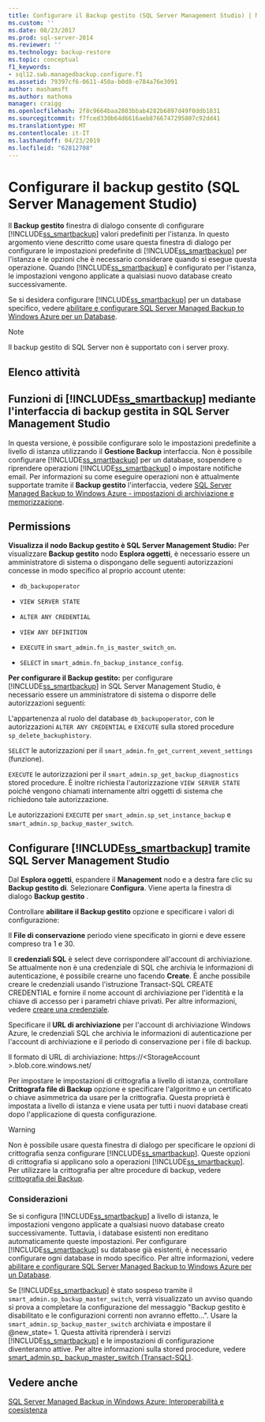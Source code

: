 ```yaml
---
title: Configurare il Backup gestito (SQL Server Management Studio) | Microsoft Docs
ms.custom: ''
ms.date: 08/23/2017
ms.prod: sql-server-2014
ms.reviewer: ''
ms.technology: backup-restore
ms.topic: conceptual
f1_keywords:
- sql12.swb.managedbackup.configure.f1
ms.assetid: 79397cf6-0611-450a-b0d8-e784a76e3091
author: mashamsft
ms.author: mathoma
manager: craigg
ms.openlocfilehash: 2f8c9664baa2803bbab4282b6897d49f0ddb1831
ms.sourcegitcommit: f7fced330b64d6616aeb8766747295807c92dd41
ms.translationtype: MT
ms.contentlocale: it-IT
ms.lasthandoff: 04/23/2019
ms.locfileid: "62812708"
---
```

# <a name="configure-managed-backup-sql-server-management-studio"></a>Configurare il backup gestito (SQL Server Management Studio)
  Il **Backup gestito** finestra di dialogo consente di configurare [!INCLUDE[ss_smartbackup](../includes/ss-smartbackup-md.md)] valori predefiniti per l'istanza. In questo argomento viene descritto come usare questa finestra di dialogo per configurare le impostazioni predefinite di [!INCLUDE[ss_smartbackup](../includes/ss-smartbackup-md.md)] per l'istanza e le opzioni che è necessario considerare quando si esegue questa operazione. Quando [!INCLUDE[ss_smartbackup](../includes/ss-smartbackup-md.md)] è configurato per l'istanza, le impostazioni vengono applicate a qualsiasi nuovo database creato successivamente.  
  
 Se si desidera configurare [!INCLUDE[ss_smartbackup](../includes/ss-smartbackup-md.md)] per un database specifico, vedere [abilitare e configurare SQL Server Managed Backup to Windows Azure per un Database](../../2014/database-engine/sql-server-managed-backup-to-windows-azure-retention-and-storage-settings.md#DatabaseConfigure).  
 
> [!NOTE] 
> Il backup gestito di SQL Server non è supportato con i server proxy. 
  
## <a name="task-list"></a>Elenco attività  
  
## <a name="includesssmartbackupincludesss-smartbackup-mdmd-functions-using-managed-backup-interface-in-sql-server-management-studio"></a>Funzioni di [!INCLUDE[ss_smartbackup](../includes/ss-smartbackup-md.md)] mediante l'interfaccia di backup gestita in SQL Server Management Studio  
 In questa versione, è possibile configurare solo le impostazioni predefinite a livello di istanza utilizzando il **Gestione Backup** interfaccia. Non è possibile configurare [!INCLUDE[ss_smartbackup](../includes/ss-smartbackup-md.md)] per un database, sospendere o riprendere operazioni [!INCLUDE[ss_smartbackup](../includes/ss-smartbackup-md.md)] o impostare notifiche email. Per informazioni su come eseguire operazioni non è attualmente supportate tramite il **Backup gestito** l'interfaccia, vedere [SQL Server Managed Backup to Windows Azure - impostazioni di archiviazione e memorizzazione](../../2014/database-engine/sql-server-managed-backup-to-windows-azure-retention-and-storage-settings.md).  
  
## <a name="permissions"></a>Permissions  
 **Visualizza il nodo Backup gestito è SQL Server Management Studio:** Per visualizzare **Backup gestito** nodo **Esplora oggetti**, è necessario essere un amministratore di sistema o dispongano delle seguenti autorizzazioni concesse in modo specifico al proprio account utente:  
  
-   `db_backupoperator`  
  
-   `VIEW SERVER STATE`  
  
-   `ALTER ANY CREDENTIAL`  
  
-   `VIEW ANY DEFINITION`  
  
-   `EXECUTE` in `smart_admin.fn_is_master_switch_on`.  
  
-   `SELECT` in `smart_admin.fn_backup_instance_config`.  
  
 **Per configurare il Backup gestito:** per configurare [!INCLUDE[ss_smartbackup](../includes/ss-smartbackup-md.md)] in SQL Server Management Studio, è necessario essere un amministratore di sistema o disporre delle autorizzazioni seguenti:  
  
 L'appartenenza al ruolo del database `db_backupoperator`, con le autorizzazioni `ALTER ANY CREDENTIAL` e `EXECUTE` sulla stored procedure `sp_delete_backuphistory`.  
  
 `SELECT` le autorizzazioni per il `smart_admin.fn_get_current_xevent_settings` (funzione).  
  
 `EXECUTE` le autorizzazioni per il `smart_admin.sp_get_backup_diagnostics` stored procedure. È inoltre richiesta l'autorizzazione `VIEW SERVER STATE` poiché vengono chiamati internamente altri oggetti di sistema che richiedono tale autorizzazione.  
  
 Le autorizzazioni `EXECUTE` per `smart_admin.sp_set_instance_backup` e `smart_admin.sp_backup_master_switch`.  
  
## <a name="configure-includesssmartbackupincludesss-smartbackup-mdmd-using-sql-server-management-studio"></a>Configurare [!INCLUDE[ss_smartbackup](../includes/ss-smartbackup-md.md)] tramite SQL Server Management Studio  
 Dal **Esplora oggetti**, espandere il **Management** nodo e a destra fare clic su **Backup gestito di**. Selezionare **Configura**. Viene aperta la finestra di dialogo **Backup gestito** .  
  
 Controllare **abilitare il Backup gestito** opzione e specificare i valori di configurazione:  
  
 Il **File di conservazione** periodo viene specificato in giorni e deve essere compreso tra 1 e 30.  
  
 Il **credenziali SQL** è select deve corrispondere all'account di archiviazione. Se attualmente non è una credenziale di SQL che archivia le informazioni di autenticazione, è possibile crearne uno facendo **Create**. È anche possibile creare le credenziali usando l'istruzione Transact-SQL CREATE CREDENTIAL e fornire il nome account di archiviazione per l'identità e la chiave di accesso per i parametri chiave privati. Per altre informazioni, vedere [creare una credenziale](../relational-databases/backup-restore/sql-server-backup-to-url.md#credential).  
  
 Specificare il **URL di archiviazione** per l'account di archiviazione Windows Azure, le credenziali SQL che archivia le informazioni di autenticazione per l'account di archiviazione e il periodo di conservazione per i file di backup.  
  
 Il formato di URL di archiviazione: https://\<StorageAccount >.blob.core.windows.net/  
  
 Per impostare le impostazioni di crittografia a livello di istanza, controllare **Crittografa file di Backup** opzione e specificare l'algoritmo e un certificato o chiave asimmetrica da usare per la crittografia.  Questa proprietà è impostata a livello di istanza e viene usata per tutti i nuovi database creati dopo l'applicazione di questa configurazione.  
  
> [!WARNING]  
>  Non è possibile usare questa finestra di dialogo per specificare le opzioni di crittografia senza configurare [!INCLUDE[ss_smartbackup](../includes/ss-smartbackup-md.md)]. Queste opzioni di crittografia si applicano solo a operazioni [!INCLUDE[ss_smartbackup](../includes/ss-smartbackup-md.md)]. Per utilizzare la crittografia per altre procedure di backup, vedere [crittografia dei Backup](../relational-databases/backup-restore/backup-encryption.md).  
  
### <a name="considerations"></a>Considerazioni  
 Se si configura [!INCLUDE[ss_smartbackup](../includes/ss-smartbackup-md.md)] a livello di istanza, le impostazioni vengono applicate a qualsiasi nuovo database creato successivamente.  Tuttavia, i database esistenti non ereditano automaticamente queste impostazioni. Per configurare [!INCLUDE[ss_smartbackup](../includes/ss-smartbackup-md.md)] su database già esistenti, è necessario configurare ogni database in modo specifico. Per altre informazioni, vedere [abilitare e configurare SQL Server Managed Backup to Windows Azure per un Database](../../2014/database-engine/sql-server-managed-backup-to-windows-azure-retention-and-storage-settings.md#DatabaseConfigure).  
  
 Se [!INCLUDE[ss_smartbackup](../includes/ss-smartbackup-md.md)] è stato sospeso tramite il `smart_admin.sp_backup_master_switch`, verrà visualizzato un avviso quando si prova a completare la configurazione del messaggio "Backup gestito è disabilitato e le configurazioni correnti non avranno effetto...". Usare la `smart_admin.sp_backup_master_switch` archiviata e impostare il @new_state= 1. Questa attività riprenderà i servizi [!INCLUDE[ss_smartbackup](../includes/ss-smartbackup-md.md)] e le impostazioni di configurazione diventeranno attive. Per altre informazioni sulla stored procedure, vedere [smart_admin.sp_ backup_master_switch &#40;Transact-SQL&#41;](/sql/relational-databases/system-stored-procedures/managed-backup-sp-backup-master-switch-transact-sql).  
  
## <a name="see-also"></a>Vedere anche  
 [SQL Server Managed Backup in Windows Azure: Interoperabilità e coesistenza](../../2014/database-engine/sql-server-managed-backup-to-windows-azure-interoperability-and-coexistence.md)  
  
  
